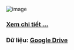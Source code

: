 ![image](https://github.com/khoaht312/vnhsge-2018/assets/69152064/099d659b-c010-45c6-9146-c6ac03a3296b)
### [**Xem chi tiết ...**](https://khoaht312.github.io/vnhsge-2018/main/main/VNHSGE-2018.pdf)<br>
### **Dữ liệu**: [Google Drive](https://drive.google.com/drive/folders/19LeDdO2OOZO4CH51vQv3FAUtZ5OzZaMI?usp=sharing)

